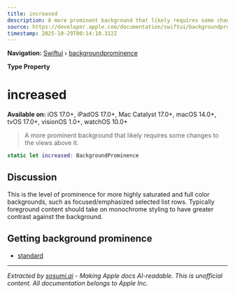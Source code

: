 ```yaml
---
title: increased
description: A more prominent background that likely requires some changes to the views above it.
source: https://developer.apple.com/documentation/swiftui/backgroundprominence/increased
timestamp: 2025-10-29T00:14:10.312Z
---
```


**Navigation:** [Swiftui](/documentation/swiftui) › [backgroundprominence](/documentation/swiftui/backgroundprominence)

**Type Property**

# increased

**Available on:** iOS 17.0+, iPadOS 17.0+, Mac Catalyst 17.0+, macOS 14.0+, tvOS 17.0+, visionOS 1.0+, watchOS 10.0+

> A more prominent background that likely requires some changes to the views above it.

```swift
static let increased: BackgroundProminence
```

## Discussion

This is the level of prominence for more highly saturated and full color backgrounds, such as focused/emphasized selected list rows. Typically foreground content should take on monochrome styling to have greater contrast against the background.

## Getting background prominence

- [standard](/documentation/swiftui/backgroundprominence/standard)

---

*Extracted by [sosumi.ai](https://sosumi.ai) - Making Apple docs AI-readable.*
*This is unofficial content. All documentation belongs to Apple Inc.*
